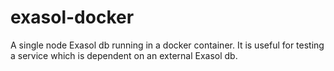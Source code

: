 # exasol-docker
A single node Exasol db running in a docker container. It is useful for testing a service which is dependent on an external Exasol db. 
